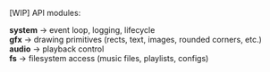 [WIP] API modules: 

**system** → event loop, logging, lifecycle<br/>
**gfx** → drawing primitives (rects, text, images, rounded corners, etc.)<br/>
**audio** → playback control<br/>
**fs** → filesystem access (music files, playlists, configs)<br/>